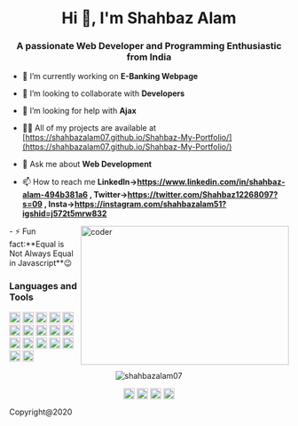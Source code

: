 <h1 align="center">Hi 👋, I'm Shahbaz Alam</h1>
<h3 align="center">A passionate Web Developer and Programming Enthusiastic from India</h3>

- 🔭 I’m currently working on **E-Banking Webpage**

- 👯 I’m looking to collaborate with **Developers**

- 🤔 I’m looking for help with **Ajax**

- 👨‍💻 All of my projects are available at [https://shahbazalam07.github.io/Shahbaz-My-Portfolio/](https://shahbazalam07.github.io/Shahbaz-My-Portfolio/)

- 💬 Ask me about **Web Development**

- 📫 How to reach me **Linkedln->https://www.linkedin.com/in/shahbaz-alam-494b381a6 , Twitter->https://twitter.com/Shahbaz12268097?s=09 , Insta->https://instagram.com/shahbazalam51?igshid=j572t5mrw832**

<img align="right" height="250" width="375" alt="coder" src="https://raw.githubusercontent.com/mPooja-15/mPooja-15/p/coder.gif" />
- ⚡ Fun fact:**Equal is Not Always Equal in Javascript**😉


### Languages and Tools

<p align="left"><img src="https://devicons.github.io/devicon/devicon.git/icons/vuejs/vuejs-original-wordmark.svg" alt="vuejs" width="20" height="20"/> <img src="https://devicons.github.io/devicon/devicon.git/icons/react/react-original-wordmark.svg" alt="react" width="20" height="20"/> <img src="https://devicons.github.io/devicon/devicon.git/icons/android/android-original-wordmark.svg" alt="android" width="20" height="20"/> <img src="https://devicons.github.io/devicon/devicon.git/icons/bootstrap/bootstrap-plain.svg" alt="bootstrap" width="20" height="20"/> <img src="https://devicons.github.io/devicon/devicon.git/icons/c/c-original.svg" alt="c" width="20" height="20"/> <img src="https://devicons.github.io/devicon/devicon.git/icons/coffeescript/coffeescript-original-wordmark.svg" alt="coffeescript" width="20" height="20"/> <img src="https://devicons.github.io/devicon/devicon.git/icons/cplusplus/cplusplus-original.svg" alt="cplusplus" width="20" height="20"/> <img src="https://devicons.github.io/devicon/devicon.git/icons/css3/css3-original-wordmark.svg" alt="css3" width="20" height="20"/> <img  src="https://devicons.github.io/devicon/devicon.git/icons/html5/html5-original-wordmark.svg" alt="html5" width="20" height="20"/> <img src="https://devicons.github.io/devicon/devicon.git/icons/java/java-original-wordmark.svg" alt="java" width="20" height="20"/> <img src="https://devicons.github.io/devicon/devicon.git/icons/javascript/javascript-original.svg" alt="javascript" width="20" height="20"/> <img src="https://devicons.github.io/devicon/devicon.git/icons/mongodb/mongodb-original-wordmark.svg" alt="mongodb" width="20" height="20"/> <img src="https://devicons.github.io/devicon/devicon.git/icons/mysql/mysql-original-wordmark.svg" alt="mysql" width="20" height="20"/> <img src="https://devicons.github.io/devicon/devicon.git/icons/php/php-original.svg" alt="php" width="20" height="20"/> <img src="https://devicons.github.io/devicon/devicon.git/icons/postgresql/postgresql-original-wordmark.svg" alt="postgresql" width="20" height="20"/> <img src="https://devicons.github.io/devicon/devicon.git/icons/redhat/redhat-original-wordmark.svg" alt="redhat" width="20" height="20"/> <img src="https://devicons.github.io/devicon/devicon.git/icons/nodejs/nodejs-original-wordmark.svg" alt="nodejs" width="20" height="20"/></p><p align="center"> <img src="https://github-readme-stats.vercel.app/api?username=shahbazalam07&show_icons=true" alt="shahbazalam07" /> </p>

<p align="center">
<a href="https://twitter.com/@shahbaz12268097" target="blank"><img align="center" src="https://cdn.jsdelivr.net/npm/simple-icons@3.0.1/icons/twitter.svg" alt="@shahbaz12268097" height="20" width="20" /></a>
<a href="https://linkedin.com/in/shahbaz alam" target="blank"><img align="center" src="https://cdn.jsdelivr.net/npm/simple-icons@3.0.1/icons/linkedin.svg" alt="shahbaz alam" height="20" width="20" /></a>
<a href="https://fb.com/shahbaz alam" target="blank"><img align="center" src="https://cdn.jsdelivr.net/npm/simple-icons@3.0.1/icons/facebook.svg" alt="shahbaz alam" height="20" width="20" /></a>
<a href="https://instagram.com/shahbazalam51" target="blank"><img align="center" src="https://cdn.jsdelivr.net/npm/simple-icons@3.0.1/icons/instagram.svg" alt="shahbazalam51" height="20" width="20" /></a>
</p>
                                                            <footer><centre>Copyright@2020</centre></footer>
